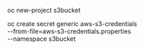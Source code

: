 
oc new-project s3bucket

oc create secret generic aws-s3-credentials \
  --from-file=aws-s3-credentials.properties \
  --namespace s3bucket